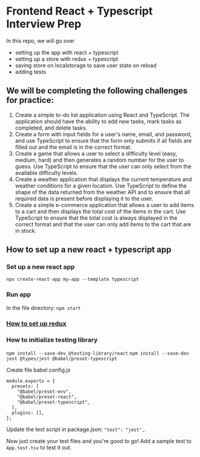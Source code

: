 # Frontend React + Typescript Interview Prep

In this repo, we will go over

- setting up the app with react + typescript
- setting up a store with redux + typescript
- saving store on localstorage to save user state on reload
- adding tests

## We will be completing the following challenges for practice:

1. Create a simple to-do list application using React and TypeScript. The application should have the ability to add new tasks, mark tasks as completed, and delete tasks.
2. Create a form with input fields for a user's name, email, and password, and use TypeScript to ensure that the form only submits if all fields are filled out and the email is in the correct format.
3. Create a game that allows a user to select a difficulty level (easy, medium, hard) and then generates a random number for the user to guess. Use TypeScript to ensure that the user can only select from the available difficulty levels.
4. Create a weather application that displays the current temperature and weather conditions for a given location. Use TypeScript to define the shape of the data returned from the weather API and to ensure that all required data is present before displaying it to the user.
5. Create a simple e-commerce application that allows a user to add items to a cart and then displays the total cost of the items in the cart. Use TypeScript to ensure that the total cost is always displayed in the correct format and that the user can only add items to the cart that are in stock.

## How to set up a new react + typescript app

### Set up a new react app

`npx create-react-app my-app --template typescript`

### Run app

In the file directory: `npm start`

### [How to set up redux]('https://github.com/Anisha7/fe-interview-prep/blob/main/docs/TodoList.md')

### How to initialize testing library

`npm install --save-dev @testing-library/react`
`npm install --save-dev jest @types/jest @babel/preset-typescript`

Create file babel.config.js

```
module.exports = {
  presets: [
    "@babel/preset-env",
    "@babel/preset-react",
    "@babel/preset-typescript",
  ],
  plugins: [],
};
```

Update the test script in package.json: `"test": "jest",`.

Now just create your test files and you're good to go! Add a sample test to `App.test.tsx` to test it out.
